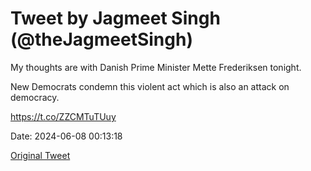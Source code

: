# Tweet by Jagmeet Singh (@theJagmeetSingh)

My thoughts are with Danish Prime Minister Mette Frederiksen tonight. 

New Democrats condemn this violent act which is also an attack on democracy.

https://t.co/ZZCMTuTUuy

Date: 2024-06-08 00:13:18

[Original Tweet](https://x.com/theJagmeetSingh/status/1799233202646597927)
